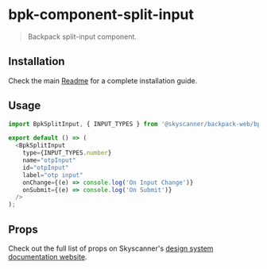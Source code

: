 # bpk-component-split-input

> Backpack split-input component.

## Installation

Check the main [Readme](https://github.com/skyscanner/backpack#usage) for a complete installation guide.

## Usage

```js
import BpkSplitInput, { INPUT_TYPES } from '@skyscanner/backpack-web/bpk-component-split-input';

export default () => (
  <BpkSplitInput
    type={INPUT_TYPES.number}
    name="otpInput"
    id="otpInput"
    label="otp input"
    onChange={(e) => console.log('On Input Change')}
    onSubmit={(e) => console.log('On Submit')}
  />
);
```

## Props

Check out the full list of props on Skyscanner's [design system documentation website](https://www.skyscanner.design/latest/components/split-input/web-dTSkmYDv#section-props-2d).
